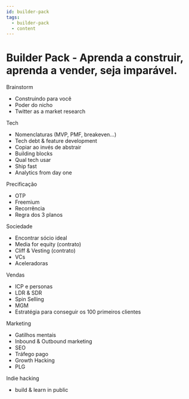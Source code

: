 ```yaml
---
id: builder-pack
tags:
  - builder-pack
  - content
---
```


# Builder Pack - Aprenda a construir, aprenda a vender, seja imparável.

Brainstorm

- Construindo para você
- Poder do nicho
- Twitter as a market research

Tech

- Nomenclaturas (MVP, PMF, breakeven…)
- Tech debt & feature development
- Copiar ao invés de abstrair
- Building blocks
- Qual tech usar
- Ship fast
- Analytics from day one

Precificação

- OTP
- Freemium
- Recorrência
- Regra dos 3 planos

Sociedade

- Encontrar sócio ideal
- Media for equity (contrato)
- Cliff & Vesting (contrato)
- VCs
- Aceleradoras

Vendas

- ICP e personas
- LDR & SDR
- Spin Selling
- MGM
- Estratégia para conseguir os 100 primeiros clientes

Marketing

- Gatilhos mentais
- Inbound & Outbound marketing
- SEO
- Tráfego pago
- Growth Hacking
- PLG

Indie hacking

- build & learn in public
